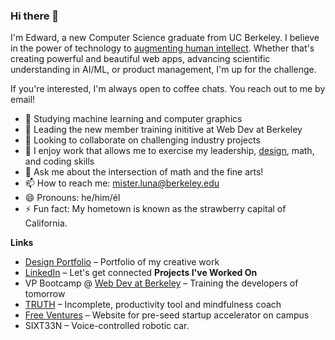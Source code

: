 ### Hi there 👋

I'm Edward, a new Computer Science graduate from UC Berkeley. I believe in the power of technology to [augmenting human intellect](https://www.dougengelbart.org/pubs/augment-3906.html). Whether that's creating powerful and beautiful web apps, advancing scientific understanding in AI/ML, or product management, I'm up for the challenge.

If you're interested, I'm always open to coffee chats. You reach out to me by email!

- 🔭 Studying machine learning and computer graphics
- 🌱 Leading the new member training inititive at Web Dev at Berkeley
- 👯 Looking to collaborate on challenging industry projects 
- 🤔 I enjoy work that allows me to exercise my leadership, [design](https://misterluna.myportfolio.com/), math, and coding skills
- 💬 Ask me about the intersection of math and the fine arts!
- 📫 How to reach me: mister.luna@berkeley.edu
- 😄 Pronouns: he/him/él
- ⚡ Fun fact: My hometown is known as the strawberry capital of California.

**Links**
- [Design Portfolio](https://misterluna.myportfolio.com/) – Portfolio of my creative work
- [LinkedIn](https://www.linkedin.com/in/edwardlunacs/) – Let's get connected
**Projects I've Worked On**
- VP Bootcamp @ [Web Dev at Berkeley](https://webatberkeley.org/bootcamp) – Training the developers of tomorrow
- [TRUTH](https://misterluna.myportfolio.com/truth) – Incomplete, productivity tool and mindfulness coach
- [Free Ventures](https://www.freeventures.org/) – Website for pre-seed startup accelerator on campus
- SIXT33N – Voice-controlled robotic car.
